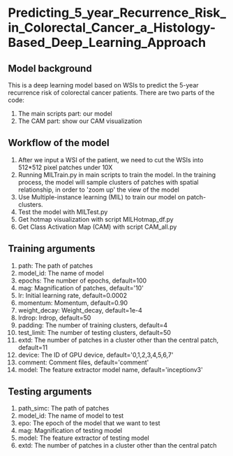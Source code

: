 # Predicting_5_year_Recurrence_Risk_in_Colorectal_Cancer_a_Histology-Based_Deep_Learning_Approach

## Model background

This is a deep learning model based on WSIs to predict the 5-year recurrence risk of colorectal cancer patients. There are two parts of the code:
1. The main scripts part: our model
2. The CAM part: show our CAM visualization

## Workflow of the model

1. After we input a WSI of the patient, we need to cut the WSIs into 512*512 pixel patches under 10X
2. Running MILTrain.py in main scripts to train the model. In the training process, the model will sample clusters of patches with spatial relationship, in order to 'zoom up' the view of the model
3. Use Multiple-instance learning (MIL) to train our model on patch-clusters.
4. Test the model with MILTest.py
5. Get hotmap visualization with script MILHotmap_df.py
6. Get Class Activation Map (CAM) with script CAM_all.py

## Training arguments

1. path: The path of patches
2. model_id: The name of model
3. epochs: The number of epochs, default=100
4. mag: Magnification of patches, default='10'
5. lr: Initial learning rate, default=0.0002
6. momentum: Momentum, default=0.90
7. weight_decay: Weight_decay, default=1e-4
8. lrdrop: lrdrop, default=50
9. padding: The number of training clusters, default=4
10. test_limit: The number of testing clusters, default=50
11. extd: The number of patches in a cluster other than the central patch, default=11
12. device: The ID of GPU device, default='0,1,2,3,4,5,6,7'
13. comment: Comment files, default='comment'
14. model: The feature extractor model name, default='inceptionv3'

## Testing arguments

1. path_simc: The path of patches
2. model_id: The name of model to test
3. epo: The epoch of the model that we want to test
4. mag: Magnification of testing model
5. model: The feature extractor of testing model
6. extd: The number of patches in a cluster other than the central patch
   


